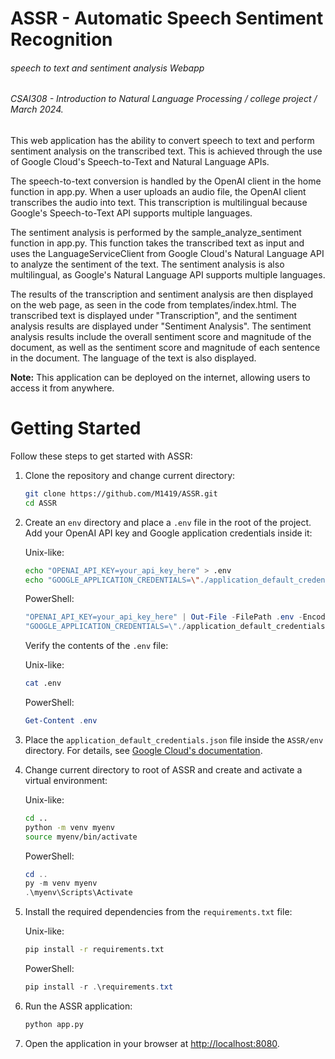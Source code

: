 # ASSR - Automatic Speech Sentiment Recognition
###### speech to text and sentiment analysis Webapp
###### CSAI308 - Introduction to Natural Language Processing / college project / March 2024.

This web application has the ability to convert speech to text and perform sentiment analysis on the transcribed text. This is achieved through the use of Google Cloud's Speech-to-Text and Natural Language APIs.

The speech-to-text conversion is handled by the OpenAI client in the home function in app.py. When a user uploads an audio file, the OpenAI client transcribes the audio into text. This transcription is multilingual because Google's Speech-to-Text API supports multiple languages.

The sentiment analysis is performed by the sample_analyze_sentiment function in app.py. This function takes the transcribed text as input and uses the LanguageServiceClient from Google Cloud's Natural Language API to analyze the sentiment of the text. The sentiment analysis is also multilingual, as Google's Natural Language API supports multiple languages.

The results of the transcription and sentiment analysis are then displayed on the web page, as seen in the code from templates/index.html. The transcribed text is displayed under "Transcription", and the sentiment analysis results are displayed under "Sentiment Analysis". The sentiment analysis results include the overall sentiment score and magnitude of the document, as well as the sentiment score and magnitude of each sentence in the document. The language of the text is also displayed.

**Note:** This application can be deployed on the internet, allowing users to access it from anywhere.

# Getting Started

Follow these steps to get started with ASSR:

1. Clone the repository and change current directory:

    ```sh
    git clone https://github.com/M1419/ASSR.git
    cd ASSR
    ```

2. Create an `env` directory and place a `.env` file in the root of the project. Add your OpenAI API key and Google application credentials inside it:

    Unix-like:
    ```sh
    echo "OPENAI_API_KEY=your_api_key_here" > .env
    echo "GOOGLE_APPLICATION_CREDENTIALS=\"./application_default_credentials.json\"" >> .env
    ```

    PowerShell:
    ```powershell
    "OPENAI_API_KEY=your_api_key_here" | Out-File -FilePath .env -Encoding ascii
    "GOOGLE_APPLICATION_CREDENTIALS=\"./application_default_credentials.json\"" | Add-Content .env
    ```

    Verify the contents of the `.env` file:

    Unix-like:
    ```sh
    cat .env
    ```

    PowerShell:
    ```powershell
    Get-Content .env
    ```

3. Place the `application_default_credentials.json` file inside the `ASSR/env` directory. For details, see [Google Cloud's documentation](https://cloud.google.com/docs/authentication/application-default-credentials).

4. Change current directory to root of ASSR and create and activate a virtual environment:

    Unix-like:
    ```sh
    cd ..
    python -m venv myenv
    source myenv/bin/activate
    ```

    PowerShell:
    ```powershell
    cd ..
    py -m venv myenv
    .\myenv\Scripts\Activate
    ```

5. Install the required dependencies from the `requirements.txt` file:

    Unix-like:
    ```sh
    pip install -r requirements.txt
    ```

    PowerShell:
    ```powershell
    pip install -r .\requirements.txt
    ```

6. Run the ASSR application:

    ```sh
    python app.py
    ```

7. Open the application in your browser at [http://localhost:8080](http://localhost:8080).

